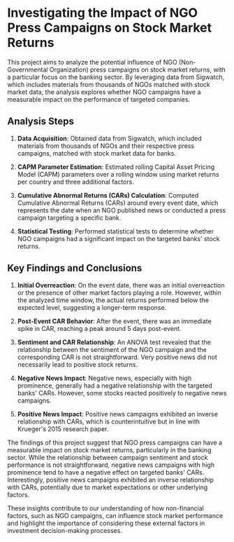 # Investigating the Impact of NGO Press Campaigns on Stock Market Returns

This project aims to analyze the potential influence of NGO (Non-Governmental Organization) press campaigns on stock market returns, with a particular focus on the banking sector. By leveraging data from Sigwatch, which includes materials from thousands of NGOs matched with stock market data, the analysis explores whether NGO campaigns have a measurable impact on the performance of targeted companies.

## Analysis Steps

1. **Data Acquisition**: Obtained data from Sigwatch, which included materials from thousands of NGOs and their respective press campaigns, matched with stock market data for banks.

2. **CAPM Parameter Estimation**: Estimated rolling Capital Asset Pricing Model (CAPM) parameters over a rolling window using market returns per country and three additional factors.

3. **Cumulative Abnormal Returns (CARs) Calculation**: Computed Cumulative Abnormal Returns (CARs) around every event date, which represents the date when an NGO published news or conducted a press campaign targeting a specific bank.

4. **Statistical Testing**: Performed statistical tests to determine whether NGO campaigns had a significant impact on the targeted banks' stock returns.

## Key Findings and Conclusions

1. **Initial Overreaction**: On the event date, there was an initial overreaction or the presence of other market factors playing a role. However, within the analyzed time window, the actual returns performed below the expected level, suggesting a longer-term response.

2. **Post-Event CAR Behavior**: After the event, there was an immediate spike in CAR, reaching a peak around 5 days post-event.

3. **Sentiment and CAR Relationship**: An ANOVA test revealed that the relationship between the sentiment of the NGO campaign and the corresponding CAR is not straightforward. Very positive news did not necessarily lead to positive stock returns.

4. **Negative News Impact**: Negative news, especially with high prominence, generally had a negative relationship with the targeted banks' CARs. However, some stocks reacted positively to negative news campaigns.

5. **Positive News Impact**: Positive news campaigns exhibited an inverse relationship with CARs, which is counterintuitive but in line with Krueger's 2015 research paper.

The findings of this project suggest that NGO press campaigns can have a measurable impact on stock market returns, particularly in the banking sector. While the relationship between campaign sentiment and stock performance is not straightforward, negative news campaigns with high prominence tend to have a negative effect on targeted banks' CARs. Interestingly, positive news campaigns exhibited an inverse relationship with CARs, potentially due to market expectations or other underlying factors.

These insights contribute to our understanding of how non-financial factors, such as NGO campaigns, can influence stock market performance and highlight the importance of considering these external factors in investment decision-making processes.